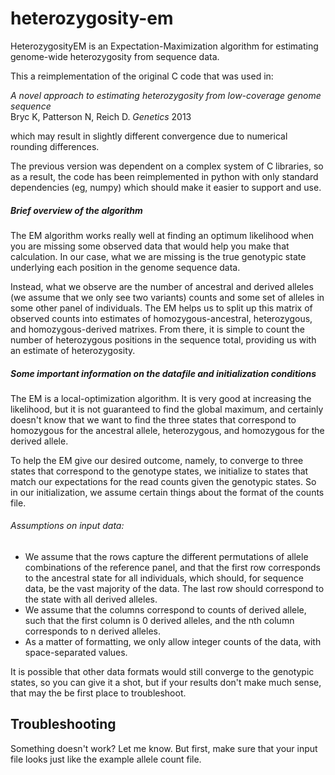 heterozygosity-em
=================

HeterozygosityEM is an Expectation-Maximization algorithm for estimating genome-wide heterozygosity from sequence data.

This a reimplementation of the original C code that was used in: 

*A novel approach to estimating heterozygosity from low-coverage genome sequence*  
Bryc K, Patterson N, Reich D. *Genetics* 2013

which may result in slightly different convergence due to numerical rounding differences.

The previous version was dependent on a complex system of C libraries, so as a result, the code has been reimplemented in python with only standard dependencies (eg, numpy) which should make it easier to support and use. 

##### Brief overview of the algorithm
The EM algorithm works really well at finding an optimum likelihood when you are missing some observed data that would help you make that calculation. In our case, what we are missing is the true genotypic state underlying each position in the genome sequence data.

Instead, what we observe are the number of ancestral and derived alleles (we assume that we only see two variants) counts and some set of alleles in some other panel of individuals. The EM helps us to split up this matrix of observed counts into estimates of homozygous-ancestral, heterozygous, and homozygous-derived matrixes. From there, it is simple to count the number of heterozygous positions in the sequence total, providing us with an estimate of heterozygosity.

##### Some important information on the datafile and initialization conditions
The EM is a local-optimization algorithm. It is very good at increasing the likelihood, but it is not guaranteed to find the global maximum, and certainly doesn't know that we want to find the three states that correspond to homozygous for the ancestral allele, heterozygous, and homozygous for the derived allele.

To help the EM give our desired outcome, namely, to converge to three states that correspond to the genotype states, we initialize to states that match our expectations for the read counts given the genotypic states. So in our initialization, we assume certain things about the format of the counts file.

###### Assumptions on input data:  
* We assume that the rows capture the different permutations of allele combinations of the reference panel, and that the first row corresponds to the ancestral state for all individuals, which should, for sequence data, be the vast majority of the data. The last row should correspond to the state with all derived alleles.
* We assume that the columns correspond to counts of derived allele, such that the first column is 0 derived alleles, and the nth column corresponds to n derived alleles.
* As a matter of formatting, we only allow integer counts of the data, with space-separated values.

It is possible that other data formats would still converge to the genotypic states, so you can give it a shot, but if your results don't make much sense, that may the be first place to troubleshoot.

## Troubleshooting
Something doesn't work? Let me know. But first, make sure that your input file looks just like the example allele count file. 
